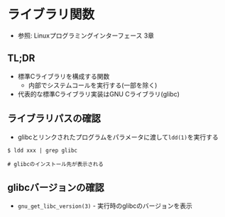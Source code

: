# ライブラリ関数
- 参照: Linuxプログラミングインターフェース 3章

## TL;DR
- 標準Cライブラリを構成する関数
  - 内部でシステムコールを実行する(一部を除く)
- 代表的な標準Cライブラリ実装はGNU Cライブラリ(glibc)

## ライブラリパスの確認
- glibcとリンクされたプログラムをパラメータに渡して`ldd(1)`を実行する

```
$ ldd xxx | grep glibc

# glibcのインストール先が表示される
```

## glibcバージョンの確認
- `gnu_get_libc_version(3)` - 実行時のglibcのバージョンを表示

